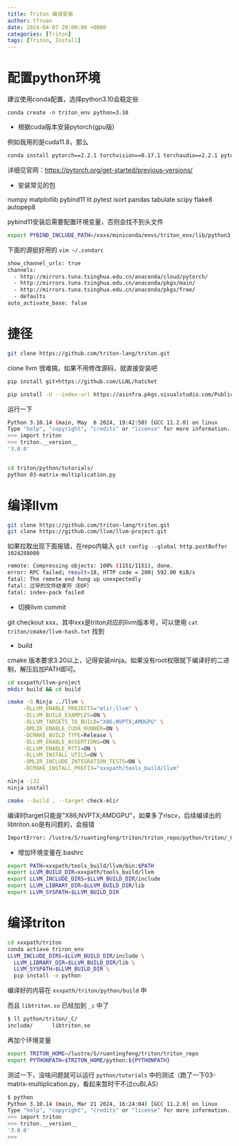 ```yaml
---
title: Triton 编译安装
author: tfruan
date: 2024-04-07 20:00:00 +0800
categories: [Triton]
tags: [Triton, Install]
---
```


# 配置python环境

建议使用conda配置，选择python3.10会稳定些

`conda create -n triton_env python=3.10`

- 根据cuda版本安装pytorch(gpu版)

例如我用的是cuda11.8，那么

```bash
conda install pytorch==2.2.1 torchvision==0.17.1 torchaudio==2.2.1 pytorch-cuda=11.8 -c pytorch -c nvidia
```

详细见官网：https://pytorch.org/get-started/previous-versions/

- 安装常见的包

numpy matplotlib pybind11 lit pytest isort pandas tabulate scipy flake8 autopep8

pybind11安装后需要配置环境变量，否则会找不到头文件

```bash
export PYBIND_INCLUDE_PATH=/xxxx/miniconda/envs/triton_env/lib/python3.10/site-packages/pybind11/include
```

下面的源挺好用的 `vim ~/.condarc`

```bash
show_channel_urls: true
channels:
  - http://mirrors.tuna.tsinghua.edu.cn/anaconda/cloud/pytorch/
  - http://mirrors.tuna.tsinghua.edu.cn/anaconda/pkgs/main/
  - http://mirrors.tuna.tsinghua.edu.cn/anaconda/pkgs/free/
  - defaults
auto_activate_base: false
```

# 捷径

```bash
git clone https://github.com/triton-lang/triton.git
```

clone llvm 很难搞，如果不用修改源码，就直接安装吧


```bash
pip install git+https://github.com/LLNL/hatchet

pip install -U --index-url https://aiinfra.pkgs.visualstudio.com/PublicPackages/_packaging/Triton-Nightly/pypi/simple/ triton-nightly --use-deprecated legacy-resolver
```

运行一下

```bash
Python 3.10.14 (main, May  6 2024, 19:42:50) [GCC 11.2.0] on linux
Type "help", "copyright", "credits" or "license" for more information.
>>> import triton
>>> triton.__version__
'3.0.0'


cd triton/python/tutorials/
python 03-matrix-multiplication.py
```


# 编译llvm

```bash
git clone https://github.com/triton-lang/triton.git
git clone https://github.com/llvm/llvm-project.git
```

如果拉取出现下面报错，在repo内输入 `git config --global http.postBuffer 1024288000`

```bash
remote: Compressing objects: 100% (1151/1151), done.
error: RPC failed; result=18, HTTP code = 200| 592.00 KiB/s
fatal: The remote end hung up unexpectedly
fatal: 过早的文件结束符（EOF）
fatal: index-pack failed
```

- 切换llvm commit

git checkout xxx，其中xxx是triton对应的llvm版本号，可以使用 `cat triton/cmake/llvm-hash.txt` 找到

- build

cmake 版本要求3.20以上，记得安装ninja。如果没有root权限就下编译好的二进制，解压后加PATH即可。

```bash
cd xxxpath/llvm-project
mkdir build && cd build

cmake -G Ninja ../llvm \
     -DLLVM_ENABLE_PROJECTS="mlir;llvm" \
     -DLLVM_BUILD_EXAMPLES=ON \
     -DLLVM_TARGETS_TO_BUILD="X86;NVPTX;AMDGPU" \
     -DMLIR_ENABLE_CUDA_RUNNER=ON \
     -DCMAKE_BUILD_TYPE=Release \
     -DLLVM_ENABLE_ASSERTIONS=ON \
     -DLLVM_ENABLE_RTTI=ON \
     -DLLVM_INSTALL_UTILS=ON \
     -DMLIR_INCLUDE_INTEGRATION_TESTS=ON \
     -DCMAKE_INSTALL_PREFIX="xxxpath/tools_build/llvm"

ninja -j32
ninja install

cmake --build . --target check-mlir
```

编译时target只能是"X86;NVPTX;AMDGPU"，如果多了riscv，后续编译出的libtriton.so是有问题的，会报错

```bash
ImportError: /lustre/S/ruantingfeng/triton/triton_repo/python/triton/_C/libtriton.so: undefined symbol: LLVMInitializeRISCVAsmParser
```

- 增加环境变量在.bashrc

```bash
export PATH=xxxpath/tools_build/llvm/bin:$PATH
export LLVM_BUILD_DIR=xxxpath/tools_build/llvm
export LLVM_INCLUDE_DIRS=$LLVM_BUILD_DIR/include
export LLVM_LIBRARY_DIR=$LLVM_BUILD_DIR/lib
export LLVM_SYSPATH=$LLVM_BUILD_DIR
```

# 编译triton

```bash
cd xxxpath/triton
conda actiave triron_env
LLVM_INCLUDE_DIRS=$LLVM_BUILD_DIR/include \
  LLVM_LIBRARY_DIR=$LLVM_BUILD_DIR/lib \
  LLVM_SYSPATH=$LLVM_BUILD_DIR \
  pip install -e python
```

编译好的内容在 `xxxpath/triton/python/build` 中

而且 `libtriton.so` 已经加到 `_c` 中了

```bash
$ ll python/triton/_C/
include/      libtriton.so
```

再加个环境变量

```bash
export TRITON_HOME=/lustre/S/ruantingfeng/triton/triton_repo
export PYTHONPATH=$TRITON_HOME/python:${PYTHONPATH}
```

测试一下，没啥问题就可以运行 `python/tutorials` 中的测试（跑了一下03-matrix-multiplication.py，看起来暂时干不过cuBLAS）

```bash
$ python
Python 3.10.14 (main, Mar 21 2024, 16:24:04) [GCC 11.2.0] on linux
Type "help", "copyright", "credits" or "license" for more information.
>>> import triton
>>> triton.__version__
'3.0.0'
>>>
```